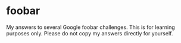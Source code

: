 # foobar

My answers to several Google foobar challenges. This is for learning purposes only. Please do not copy my answers directly for yourself.
